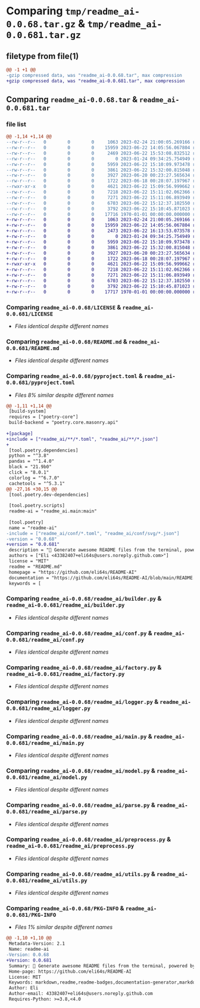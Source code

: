 # Comparing `tmp/readme_ai-0.0.68.tar.gz` & `tmp/readme_ai-0.0.681.tar.gz`

## filetype from file(1)

```diff
@@ -1 +1 @@
-gzip compressed data, was "readme_ai-0.0.68.tar", max compression
+gzip compressed data, was "readme_ai-0.0.681.tar", max compression
```

## Comparing `readme_ai-0.0.68.tar` & `readme_ai-0.0.681.tar`

### file list

```diff
@@ -1,14 +1,14 @@
--rw-r--r--   0        0        0     1063 2023-02-24 21:00:05.269166 readme_ai-0.0.68/LICENSE
--rw-r--r--   0        0        0    15959 2023-06-22 14:05:56.067804 readme_ai-0.0.68/README.md
--rw-r--r--   0        0        0     2469 2023-06-22 15:53:08.832512 readme_ai-0.0.68/pyproject.toml
--rw-r--r--   0        0        0        0 2023-01-24 09:34:25.754949 readme_ai-0.0.68/readme_ai/__init__.py
--rw-r--r--   0        0        0     5959 2023-06-22 15:10:09.973478 readme_ai-0.0.68/readme_ai/builder.py
--rw-r--r--   0        0        0     3861 2023-06-22 15:32:00.815048 readme_ai-0.0.68/readme_ai/conf.py
--rw-r--r--   0        0        0     3927 2023-06-20 00:23:27.565634 readme_ai-0.0.68/readme_ai/factory.py
--rw-r--r--   0        0        0     1722 2023-06-18 00:28:07.197967 readme_ai-0.0.68/readme_ai/logger.py
--rwxr-xr-x   0        0        0     4621 2023-06-22 15:09:56.999662 readme_ai-0.0.68/readme_ai/main.py
--rw-r--r--   0        0        0     7218 2023-06-22 15:11:02.062366 readme_ai-0.0.68/readme_ai/model.py
--rw-r--r--   0        0        0     7271 2023-06-22 15:11:06.893949 readme_ai-0.0.68/readme_ai/parse.py
--rw-r--r--   0        0        0     6703 2023-06-22 15:12:37.102550 readme_ai-0.0.68/readme_ai/preprocess.py
--rw-r--r--   0        0        0     3792 2023-06-22 15:10:45.871023 readme_ai-0.0.68/readme_ai/utils.py
--rw-r--r--   0        0        0    17716 1970-01-01 00:00:00.000000 readme_ai-0.0.68/PKG-INFO
+-rw-r--r--   0        0        0     1063 2023-02-24 21:00:05.269166 readme_ai-0.0.681/LICENSE
+-rw-r--r--   0        0        0    15959 2023-06-22 14:05:56.067804 readme_ai-0.0.681/README.md
+-rw-r--r--   0        0        0     2473 2023-06-22 16:13:53.073578 readme_ai-0.0.681/pyproject.toml
+-rw-r--r--   0        0        0        0 2023-01-24 09:34:25.754949 readme_ai-0.0.681/readme_ai/__init__.py
+-rw-r--r--   0        0        0     5959 2023-06-22 15:10:09.973478 readme_ai-0.0.681/readme_ai/builder.py
+-rw-r--r--   0        0        0     3861 2023-06-22 15:32:00.815048 readme_ai-0.0.681/readme_ai/conf.py
+-rw-r--r--   0        0        0     3927 2023-06-20 00:23:27.565634 readme_ai-0.0.681/readme_ai/factory.py
+-rw-r--r--   0        0        0     1722 2023-06-18 00:28:07.197967 readme_ai-0.0.681/readme_ai/logger.py
+-rwxr-xr-x   0        0        0     4621 2023-06-22 15:09:56.999662 readme_ai-0.0.681/readme_ai/main.py
+-rw-r--r--   0        0        0     7218 2023-06-22 15:11:02.062366 readme_ai-0.0.681/readme_ai/model.py
+-rw-r--r--   0        0        0     7271 2023-06-22 15:11:06.893949 readme_ai-0.0.681/readme_ai/parse.py
+-rw-r--r--   0        0        0     6703 2023-06-22 15:12:37.102550 readme_ai-0.0.681/readme_ai/preprocess.py
+-rw-r--r--   0        0        0     3792 2023-06-22 15:10:45.871023 readme_ai-0.0.681/readme_ai/utils.py
+-rw-r--r--   0        0        0    17717 1970-01-01 00:00:00.000000 readme_ai-0.0.681/PKG-INFO
```

### Comparing `readme_ai-0.0.68/LICENSE` & `readme_ai-0.0.681/LICENSE`

 * *Files identical despite different names*

### Comparing `readme_ai-0.0.68/README.md` & `readme_ai-0.0.681/README.md`

 * *Files identical despite different names*

### Comparing `readme_ai-0.0.68/pyproject.toml` & `readme_ai-0.0.681/pyproject.toml`

 * *Files 8% similar despite different names*

```diff
@@ -1,11 +1,14 @@
 [build-system]
 requires = ["poetry-core"]
 build-backend = "poetry.core.masonry.api"
 
+[package]
+include = ["readme_ai/**/*.toml", "readme_ai/**/*.json"]
+
 [tool.poetry.dependencies]
 python = "^3.8"
 pandas = "^1.4.0"
 black = "21.9b0"
 click = "8.0.1"
 colorlog = "^6.7.0"
 cachetools = "^5.3.1"
@@ -27,16 +30,15 @@
 [tool.poetry.dev-dependencies]
 
 [tool.poetry.scripts]
 readme-ai = "readme_ai.main:main"
 
 [tool.poetry]
 name = "readme-ai"
-include = ["readme_ai/conf/*.toml", "readme_ai/conf/svg/*.json"]
-version = "0.0.68"
+version = "0.0.681"
 description = "🚀 Generate awesome README files from the terminal, powered by OpenAI's GPT language model APIs 💫"
 authors = ["Eli <43382407+eli64s@users.noreply.github.com>"]
 license = "MIT"
 readme = "README.md"
 homepage = "https://github.com/eli64s/README-AI"
 documentation = "https://github.com/eli64s/README-AI/blob/main/README.md"
 keywords = [
```

### Comparing `readme_ai-0.0.68/readme_ai/builder.py` & `readme_ai-0.0.681/readme_ai/builder.py`

 * *Files identical despite different names*

### Comparing `readme_ai-0.0.68/readme_ai/conf.py` & `readme_ai-0.0.681/readme_ai/conf.py`

 * *Files identical despite different names*

### Comparing `readme_ai-0.0.68/readme_ai/factory.py` & `readme_ai-0.0.681/readme_ai/factory.py`

 * *Files identical despite different names*

### Comparing `readme_ai-0.0.68/readme_ai/logger.py` & `readme_ai-0.0.681/readme_ai/logger.py`

 * *Files identical despite different names*

### Comparing `readme_ai-0.0.68/readme_ai/main.py` & `readme_ai-0.0.681/readme_ai/main.py`

 * *Files identical despite different names*

### Comparing `readme_ai-0.0.68/readme_ai/model.py` & `readme_ai-0.0.681/readme_ai/model.py`

 * *Files identical despite different names*

### Comparing `readme_ai-0.0.68/readme_ai/parse.py` & `readme_ai-0.0.681/readme_ai/parse.py`

 * *Files identical despite different names*

### Comparing `readme_ai-0.0.68/readme_ai/preprocess.py` & `readme_ai-0.0.681/readme_ai/preprocess.py`

 * *Files identical despite different names*

### Comparing `readme_ai-0.0.68/readme_ai/utils.py` & `readme_ai-0.0.681/readme_ai/utils.py`

 * *Files identical despite different names*

### Comparing `readme_ai-0.0.68/PKG-INFO` & `readme_ai-0.0.681/PKG-INFO`

 * *Files 1% similar despite different names*

```diff
@@ -1,10 +1,10 @@
 Metadata-Version: 2.1
 Name: readme-ai
-Version: 0.0.68
+Version: 0.0.681
 Summary: 🚀 Generate awesome README files from the terminal, powered by OpenAI's GPT language model APIs 💫
 Home-page: https://github.com/eli64s/README-AI
 License: MIT
 Keywords: markdown,readme,readme-badges,documentation-generator,markdown-generator,automated-documentation,awesome-readme,readme-generator,python-ai,gpt-3,openai-api,shieldsio-badges,gpt-4,llms,openai-python,chatgpt-python,llmops,openai-chatbot,gpt-35-turbo
 Author: Eli
 Author-email: 43382407+eli64s@users.noreply.github.com
 Requires-Python: >=3.8,<4.0
```

